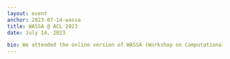 ```yaml
---
layout: event
anchor: 2023-07-14-wassa
title: WASSA @ ACL 2023
date: July 14, 2023

bio: We attended the online version of WASSA (Workshop on Computational Approaches to Subjectivity, Sentiment and Social Media Analysis) collocated with ACL 2023 at Toronto, Canada. Kushal's work titled 'Transfer Learning for Code-Mixed Data: Do Pretraining Languages Matter?' was published in the workshop proceedings, and she presented the paper as a poster at the workshop.
---
```

